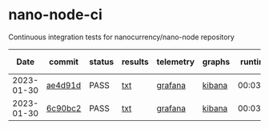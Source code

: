 # nano-node-ci

Continuous integration tests for nanocurrency/nano-node repository

|Date| commit| status | results | telemetry | graphs | runtime | test count |
|----|----|----|----|----|----|----|----|
|2023-01-30|[ae4d91d](https://github.com/nanocurrency/nano-node/commit/ae4d91d41fb9b58efc84b2a6d0e37b840e5b6870)| PASS |[txt](https://kutt.bnano.info/ae4d91d41fb9b58efc84b2a6d0e37b840e5b6870_result)|[grafana](https://kutt.bnano.info/ae4d91d41fb9b58efc84b2a6d0e37b840e5b6870)|[kibana](https://kutt.bnano.info/ae4d91d41fb9b58efc84b2a6d0e37b840e5b6870_graphs)|00:03:49 | 1 |
|2023-01-30|[6c90bc2](https://github.com/nanocurrency/nano-node/commit/6c90bc220c7f6ff9fe64b1244267dc8d27882d4f)| PASS |[txt](null)|[grafana](null)|[kibana](null)|00:03:01 | 1 |
